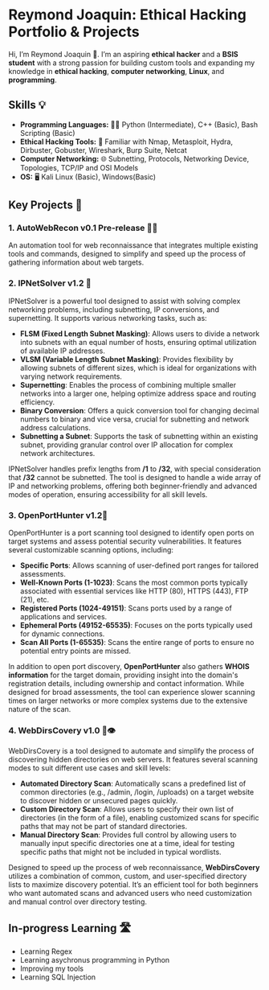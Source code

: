 # Reymond Joaquin: Ethical Hacking Portfolio & Projects
Hi, I’m Reymond Joaquin 👋. I’m an aspiring **ethical hacker** and a **BSIS student** with a strong passion for building custom tools and expanding my knowledge in **ethical hacking**, **computer networking**, **Linux**, and **programming**.

## Skills 💡
- **Programming Languages:** 🧑‍💻  Python (Intermediate), C++ (Basic), Bash Scripting (Basic)
- **Ethical Hacking Tools:** 🔧 Familiar with Nmap, Metasploit, Hydra, Dirbuster, Gobuster, Wireshark, Burp Suite, Netcat
- **Computer Networking:** 🌐 Subnetting, Protocols, Networking Device, Topologies, TCP/IP and OSI Models
- **OS:** 🖥️ Kali Linux (Basic), Windows(Basic)

## Key Projects 🔑
### 1. AutoWebRecon v0.1 Pre-release 🕵️‍♂️
An automation tool for web reconnaissance that integrates multiple existing tools and commands, designed to simplify and speed up the process of gathering information about web targets.

### 2. IPNetSolver v1.2 🔢 
IPNetSolver is a powerful tool designed to assist with solving complex networking problems, including subnetting, IP conversions, and supernetting. It supports various networking tasks, such as:

- **FLSM (Fixed Length Subnet Masking)**: Allows users to divide a network into subnets with an equal number of hosts, ensuring optimal utilization of available IP addresses.
- **VLSM (Variable Length Subnet Masking)**: Provides flexibility by allowing subnets of different sizes, which is ideal for organizations with varying network requirements.
- **Supernetting**: Enables the process of combining multiple smaller networks into a larger one, helping optimize address space and routing efficiency.
- **Binary Conversion**: Offers a quick conversion tool for changing decimal numbers to binary and vice versa, crucial for subnetting and network address calculations.
- **Subnetting a Subnet**: Supports the task of subnetting within an existing subnet, providing granular control over IP allocation for complex network architectures.

IPNetSolver handles prefix lengths from **/1** to **/32**, with special consideration that **/32** cannot be subnetted. The tool is designed to handle a wide array of IP and networking problems, offering both beginner-friendly and advanced modes of operation, ensuring accessibility for all skill levels.

### 3. OpenPortHunter v1.2👀
OpenPortHunter is a port scanning tool designed to identify open ports on target systems and assess potential security vulnerabilities. It features several customizable scanning options, including:

- **Specific Ports**: Allows scanning of user-defined port ranges for tailored assessments.
- **Well-Known Ports (1-1023)**: Scans the most common ports typically associated with essential services like HTTP (80), HTTPS (443), FTP (21), etc.
- **Registered Ports (1024-49151)**: Scans ports used by a range of applications and services.
- **Ephemeral Ports (49152-65535)**: Focuses on the ports typically used for dynamic connections.
- **Scan All Ports (1-65535)**: Scans the entire range of ports to ensure no potential entry points are missed.

In addition to open port discovery, **OpenPortHunter** also gathers **WHOIS information** for the target domain, providing insight into the domain's registration details, including ownership and contact information. While designed for broad assessments, the tool can experience slower scanning times on larger networks or more complex systems due to the extensive nature of the scan.


### 4. WebDirsCovery v1.0 📂👁️
WebDirsCovery is a tool designed to automate and simplify the process of discovering hidden directories on web servers. It features several scanning modes to suit different use cases and skill levels:

- **Automated Directory Scan**: Automatically scans a predefined list of common directories (e.g., /admin, /login, /uploads) on a target website to discover hidden or unsecured pages quickly.
- **Custom Directory Scan**: Allows users to specify their own list of directories (in the form of a file), enabling customized scans for specific paths that may not be part of standard directories.
- **Manual Directory Scan**: Provides full control by allowing users to manually input specific directories one at a time, ideal for testing specific paths that might not be included in typical wordlists.

Designed to speed up the process of web reconnaissance, **WebDirsCovery** utilizes a combination of common, custom, and user-specified directory lists to maximize discovery potential. It’s an efficient tool for both beginners who want automated scans and advanced users who need customization and manual control over directory testing.

## In-progress Learning 🛣️
- Learning Regex
- Learning asychronus programming in Python
- Improving my tools
- Learning SQL Injection

<!---
R3ym0nd0/R3ym0nd0 is a ✨ special ✨ repository because its `README.md` (this file) appears on your GitHub profile.
You can click the Preview link to take a look at your changes.
--->
